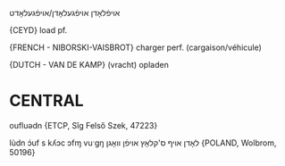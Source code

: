 אויפֿלאָדן
אויפֿגעלאָדן/אויפֿגעלאָדט

{CEYD}
load pf. 

{FRENCH - NIBORSKI-VAISBROT}
charger perf. (cargaison/véhicule)

{DUTCH - VAN DE KAMP}
(vracht) opladen

CENTRAL
========

oufluədn {ETCP, Sîg Felső Szek, 47223}

lùdn ɔ́uf s kʎɔc ɔfɱ vuˑgŋ לאָדן אויף ס'קלאָץ אויפֿן וואָגן {POLAND, Wolbrom, 50196}
